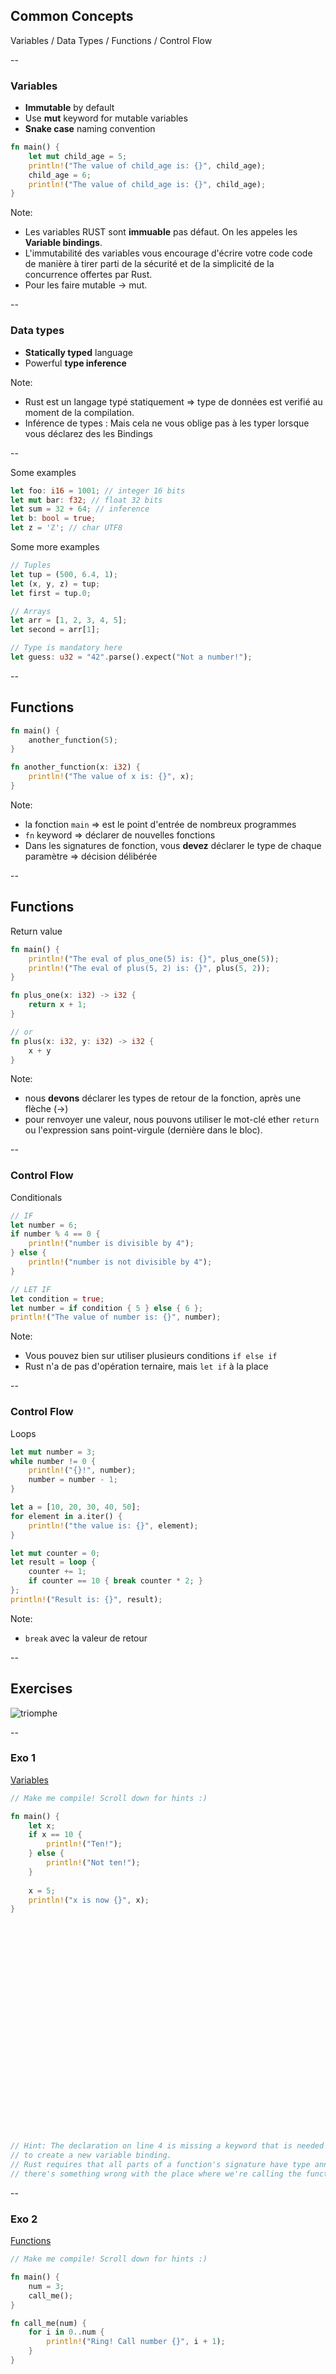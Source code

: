 
## Common Concepts

Variables / Data Types / Functions / Control Flow <!-- .element: class="beige" -->

--

### Variables

* **Immutable** by default <!-- .element: class="beige" -->
* Use **mut** keyword for mutable variables <!-- .element: class="beige" -->
* **Snake case** naming convention <!-- .element: class="beige" -->


```rust
fn main() {
    let mut child_age = 5;
    println!("The value of child_age is: {}", child_age);
    child_age = 6;
    println!("The value of child_age is: {}", child_age);
}
``` 
<!-- .element: class="fragment" data-fragment-index="2" --> 

Note:
- Les variables RUST sont **immuable** pas défaut. On les appeles les **Variable bindings**. 
- L'immutabilité des variables vous encourage d'écrire votre code code de manière à tirer parti de la sécurité et de la simplicité de la concurrence offertes par Rust.
- Pour les faire mutable -> mut.

--

### Data types

* **Statically typed** language <!-- .element: class="beige" -->
* Powerful **type inference** <!-- .element: class="beige" -->

Note:
- Rust est un langage typé statiquement => type de données est verifié au moment de la compilation.
- Inférence de types : Mais cela ne vous oblige pas à les typer lorsque vous déclarez des les Bindings

--

Some examples 

```rust
let foo: i16 = 1001; // integer 16 bits
let mut bar: f32; // float 32 bits
let sum = 32 + 64; // inference
let b: bool = true;
let z = 'ℤ'; // char UTF8
```

Some more examples
<!-- .element: class="fragment" data-fragment-index="2" --> 

```rust
// Tuples
let tup = (500, 6.4, 1);
let (x, y, z) = tup;
let first = tup.0;

// Arrays
let arr = [1, 2, 3, 4, 5];
let second = arr[1];

// Type is mandatory here
let guess: u32 = "42".parse().expect("Not a number!");
```
<!-- .element: class="fragment" data-fragment-index="2" -->

--

## Functions

```rust
fn main() {
    another_function(5);
}

fn another_function(x: i32) {
    println!("The value of x is: {}", x);
}
```

Note:
- la fonction ```main``` => est le point d'entrée de nombreux programmes
- ```fn``` keyword => déclarer de nouvelles fonctions
- Dans les signatures de fonction, vous **devez** déclarer le type de chaque paramètre => décision délibérée

--

## Functions 
Return value <!-- .element: class="beige" -->

```rust
fn main() {
    println!("The eval of plus_one(5) is: {}", plus_one(5));
    println!("The eval of plus(5, 2) is: {}", plus(5, 2));
}

fn plus_one(x: i32) -> i32 {
    return x + 1;
}

// or
fn plus(x: i32, y: i32) -> i32 {
    x + y
}
```

Note:
- nous **devons** déclarer les types de retour de la fonction, après une flèche (->)
- pour renvoyer une valeur, nous pouvons utiliser le mot-clé ether ```return``` ou l'expression sans point-virgule (dernière dans le bloc).

--

### Control Flow
Conditionals <!-- .element: class="beige" -->

```rust
// IF
let number = 6;
if number % 4 == 0 {
    println!("number is divisible by 4");
} else {
    println!("number is not divisible by 4");
}
```

```rust
// LET IF
let condition = true;
let number = if condition { 5 } else { 6 };
println!("The value of number is: {}", number);
```
<!-- .element: class="fragment" data-fragment-index="2" --> 


Note:
- Vous pouvez bien sur utiliser plusieurs conditions ```if else if```
- Rust n'a de pas d'opération ternaire, mais ```let if``` à la place

--

### Control Flow
Loops <!-- .element: class="beige" -->

```rust
let mut number = 3;
while number != 0 {
    println!("{}!", number);
    number = number - 1;
}
```

```rust
let a = [10, 20, 30, 40, 50];
for element in a.iter() {
    println!("the value is: {}", element);
}
```

```rust
let mut counter = 0;
let result = loop {
    counter += 1;
    if counter == 10 { break counter * 2; }
};
println!("Result is: {}", result);
```
<!-- .element: class="fragment" data-fragment-index="2" --> 

Note:
- ```break``` avec la valeur de retour

--

## Exercises

![triomphe](https://xebia-france.github.io/xke-rs/images/triomphe.png) <!-- .element: class="borderless medium" -->

--

### Exo 1

<div><a href="https://doc.rust-lang.org/book/second-edition/ch03-01-variables-and-mutability.html" target="_blank">Variables</a></div>
<!-- .element: class="small" -->

```rust
// Make me compile! Scroll down for hints :)

fn main() {
    let x;
    if x == 10 {
        println!("Ten!");
    } else {
        println!("Not ten!");
    }
    
    x = 5;
    println!("x is now {}", x);
}


























// Hint: The declaration on line 4 is missing a keyword that is needed in Rust
// to create a new variable binding.
// Rust requires that all parts of a function's signature have type annotations,
// there's something wrong with the place where we're calling the function.
```
<!-- .element: class="playground" -->


--

### Exo 2

<div><a href="https://doc.rust-lang.org/book/second-edition/ch03-01-variables-and-mutability.html" target="_blank">Functions</a></div>
<!-- .element: class="small" -->

```rust
// Make me compile! Scroll down for hints :)

fn main() {
    num = 3;
    call_me();
}

fn call_me(num) {
    for i in 0..num {
        println!("Ring! Call number {}", i + 1);
    }
}


























// Hint: The declaration on line 4 is missing a keyword that is needed in Rust
// to create a new variable binding.
// Rust requires that all parts of a function's signature have type annotations,
// there's something wrong with the place where we're calling the function.
```
<!-- .element: class="playground" -->

--

### Exo 3

<div><a href="https://doc.rust-lang.org/book/second-edition/ch03-01-variables-and-mutability.html" target="_blank">Functions</a></div>
<!-- .element: class="small" -->

```rust
// Make me compile! Scroll down for hints :)

// This store is having a sale where if the price is an even number, you get
// 10 (money unit) off, but if it's an odd number, it's 3 (money unit) less.

fn main() {
    let original_price = 51;
    println!("Your sale price is {}", sale_price(original_price));
}

fn sale_price(price: i32) -> {
    if is_even(price) {
        price - 10
    } else {
        price - 3
    }
}

fn is_even(num: i32) -> bool {
    num % 2 == 0;
}



















// 1) The error message points to line 11 and says it expects a type after the
// `->`. This is where the function's return type should be-- take a look at
// the `is_even` function for an example!
//
// 2) a really common error that can be fixed by removing one character.
// It happens because Rust distinguishes between expressions and statements: expressions return
// a value and statements don't. We want to return a value from the `square` function, but it
// isn't returning one right now...
```
<!-- .element: class="playground" -->

--

### Exo 4

<div><a href="https://doc.rust-lang.org/book/second-edition/ch03-05-control-flow.html" target="_blank">Control Flow</a></div>
<!-- .element: class="small" -->

```rust
pub fn bigger(a: i32, b:i32) -> i32 {
    // Complete this function to return the bigger number!
    // Do not use:
    // - return
    // - another function call
    // - additional variables
    // Scroll down for hints.
}

#[cfg(test)]
mod tests {
    use super::*;

    #[test]
    fn ten_is_bigger_than_eight() {
        assert_eq!(10, bigger(10, 8));
    }

    #[test]
    fn fortytwo_is_bigger_than_thirtytwo() {
        assert_eq!(42, bigger(32, 42));
    }
}

















// It's possible to do this in one line if you would like!
// Some similar examples from other languages:
// - In C(++) this would be: `a > b ? a : b`
// - In Python this would be:  `a if a > b else b`
// Remember in Rust that:
// - the `if` condition does not need to be surrounded by parentheses
// - `if`/`else` conditionals are expressions
// - Each condition is followed by a `{}` block.
```
<!-- .element: class="playground" -->

